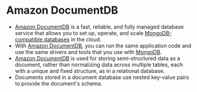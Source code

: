# Amazon DocumentDB
- [Amazon DocumentDB](https://aws.amazon.com/documentdb/) is a fast, reliable, and fully managed database service that allows you to set up, operate, and scale [MongoDB-compatible databases](../../3_Databases/10_Document-Databases/MongoDB.md) in the cloud. 
- With [Amazon DocumentDB](), you can run the same application code and use the same drivers and tools that you use with [MongoDB](../../3_Databases/10_Document-Databases/MongoDB.md).
- [Amazon DocumentDB]() is used for storing semi-structured data as a document, rather than normalizing data across multiple tables, each with a unique and fixed structure, as in a relational database. 
- Documents stored in a document database use nested key-value pairs to provide the document's schema.